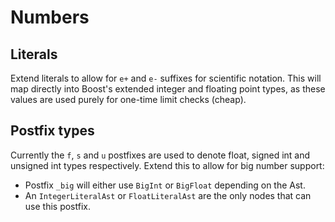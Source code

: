 # Numbers

## Literals

Extend literals to allow for `e+` and `e-` suffixes for scientific notation. This will map directly into Boost's
extended integer and floating point types, as these values are used purely for one-time limit checks (cheap).

## Postfix types

Currently the `f`, `s` and `u` postfixes are used to denote float, signed int and unsigned int types respectively.
Extend this to allow for big number support:

- Postfix `_big` will either use `BigInt` or `BigFloat` depending on the Ast.
- An `IntegerLiteralAst` or `FloatLiteralAst` are the only nodes that can use this postfix.
